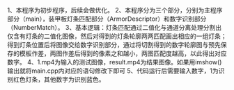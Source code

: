 1、本程序为初步程序，后续会做优化。
2、本程序分为三个部分，分别为主程序部分（main），装甲板灯条匹配部分（ArmorDescriptor）和数字识别部分（NumberMatch）。
3、基本逻辑：灯条匹配通过二值化与通道分离处理分割出仅含有灯条的二值化图像，然后对得到的灯条轮廓两两匹配画出相应的一组灯条；得到灯条位置后将图像交给数字识别部分，通过将切割得到的数字轮廓图与预先保存的模板作差，两图作差后得到的像素之和越小，两图匹配度越高，以此得出对应数字。
4、1.mp4为输入的测试图像，result.mp4为结果图像。如果用imshow()输出就将main.cpp内对应的语句修改下即可
5、代码运行后需要输入数字，1为识别红色灯条，其他数字为识别蓝色。
